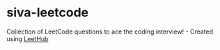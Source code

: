 # siva-leetcode
Collection of LeetCode questions to ace the coding interview! - Created using [LeetHub](https://github.com/QasimWani/LeetHub)
